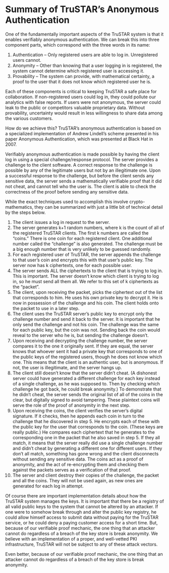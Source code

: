 # Summary of TruSTAR’s Anonymous Authentication
 
One of the fundamentally important aspects of the TruSTAR system is that it enables verifiably anonymous authentication. We can break this into three component parts, which correspond with the three words in its name:
 
1. Authentication – Only registered users are able to log in.  Unregistered users cannot.
2. Anonymity – Other than knowing that a user logging in is registered, the system cannot determine which registered user is accessing it.
3. Provability – The system can provide, with mathematical certainty, a proof to the user that it does not know which registered user he is.
 
Each of these components is critical to keeping TruSTAR a safe place for collaboration.  If non-registered users could log in, they could pollute our analytics with false reports.  If users were not anonymous, the server could leak to the public or competitors valuable proprietary data.  Without provability, uncertainty would result in less willingness to share data among the various customers.
 
How do we achieve this?  TruSTAR’s anonymous authentication is based on a specialized implementation of Andrew Lindell’s scheme presented in his paper Anonymous Authentication, which was presented at Black Hat in 2007.
 
Verifiably anonymous authentication is made possible by having the client log in using a special challenge/response protocol.  The server provides a challenge to the client software.  A correct response to the challenge is possible by any of the legitimate users but not by an illegitimate one.  Upon a successful response to the challenge, but before the client sends any sensitive data, the server sends a mathematically verifiable proof that it did not cheat, and cannot tell who the user is.  The client is able to check the correctness of the proof before sending any sensitive data. 
 
While the exact techniques used to accomplish this involve crypto-mathematics, they can be summarized with just a little bit of technical detail by the steps below.
 
1. The client issues a log in request to the server.
2. The server generates k+1 random numbers, where k is the count of all of the registered TruSTAR clients.  The first k numbers are called the “coins.”  There is one coin for each registered client.  One additional number called the “challenge” is also generated.  The challenge must be a big enough number that is very unlikely to be guessed randomly.
3. For each registered user of TruSTAR, the server appends the challenge to that user’s coin and encrypts this with that user’s public key.  The server now has k ciphertexts, one for each possible user.
4. The server sends ALL the ciphertexts to the client that is trying to log in.  This is important.  The server doesn’t know which client is trying to log in, so he must send all them all.  We refer to this set of k ciphertexts as the “packet”.
5. The client, upon receiving the packet, picks the ciphertext out of the list that corresponds to him.  He uses his own private key to decrypt it.  He is now in possession of the challenge and his coin.  The client holds onto the packet to use in a later step.
6. The client uses the TruSTAR server’s public key to encrypt only the challenge number and send it back to the server.  It is important that he only send the challenge and not his coin.  The challenge was the same for each public key, but the coin was not.  Sending back the coin would reveal to the server who he is, but sending the challenge doesn’t.
7. Upon receiving and decrypting the challenge number, the server compares it to the one it originally sent.  If they are equal, the server knows that whoever sent it had a private key that corresponds to one of the public keys of the registered users, though he does not know which one.  This means that the client is an authentic user, but is anonymous. If not, the user is illegitimate, and the server hangs up.
8. The client still doesn’t know that the server didn’t cheat.  (A dishonest server could have generated a different challenge for each key instead of a single challenge, as he was supposed to. Then by checking which challenge he got back, he could break anonymity.)  To demonstrate that he didn’t cheat, the server sends the original list of all of the coins in the clear, but digitally signed to avoid tampering.  These plaintext coins will serve the role of the proof of anonymity in the next step.
9. Upon receiving the coins, the client verifies the server’s digital signature.  If it checks, then he appends each coin in turn to the challenge that he discovered in step 5. He encrypts each of these with the public key for the user that corresponds to the coin.  (These keys are really public.)  He compares each ciphertext that he generates to the corresponding one in the packet that he also saved in step 5. If they all match, it means that the server really did use a single challenge number and didn’t cheat by generating a different one for different users.  If they don’t all match, something has gone wrong and the client disconnects without sending any sensitive data.  The coins act as a proof of anonymity, and the act of re-encrypting them and checking them against the packets serves as a verification of that proof. 
10. The server and client destroy their copies of the challenge, the packet and all the coins.  They will not be used again, as new ones are generated for each log in attempt.
 
Of course there are important implementation details about how the TruSTAR system manages the keys.  It is important that there be a registry of all valid public keys to the system that cannot be altered by an attacker.  If one were to somehow break through and alter the public key registry, he could allow himself access to submit data without paying for the TruSTAR service, or he could deny a paying customer access for a short time.  But, because of our verifiable proof mechanic, the one thing that an attacker cannot do regardless of a breach of the key store is break anonymity. We believe with an implementation of a proper, and well-vetted PKI infrastructure, TruSTAR will not be subject to any of these attack vectors.

Even better, because of our verifiable proof mechanic, the one thing that an attacker cannot do regardless of a breach of the key store is break anonymity. 
